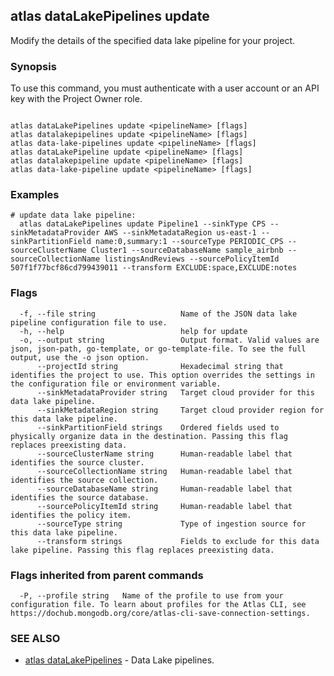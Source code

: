 ## atlas dataLakePipelines update

Modify the details of the specified data lake pipeline for your project.


### Synopsis

To use this command, you must authenticate with a user account or an API key with the Project Owner role.



```

atlas dataLakePipelines update <pipelineName> [flags]
atlas datalakepipelines update <pipelineName> [flags]
atlas data-lake-pipelines update <pipelineName> [flags]
atlas dataLakePipeline update <pipelineName> [flags]
atlas datalakepipeline update <pipelineName> [flags]
atlas data-lake-pipeline update <pipelineName> [flags]
```

### Examples

```
# update data lake pipeline:
  atlas dataLakePipelines update Pipeline1 --sinkType CPS --sinkMetadataProvider AWS --sinkMetadataRegion us-east-1 --sinkPartitionField name:0,summary:1 --sourceType PERIODIC_CPS --sourceClusterName Cluster1 --sourceDatabaseName sample_airbnb --sourceCollectionName listingsAndReviews --sourcePolicyItemId 507f1f77bcf86cd799439011 --transform EXCLUDE:space,EXCLUDE:notes
```


### Flags

```
  -f, --file string                   Name of the JSON data lake pipeline configuration file to use.
  -h, --help                          help for update
  -o, --output string                 Output format. Valid values are json, json-path, go-template, or go-template-file. To see the full output, use the -o json option.
      --projectId string              Hexadecimal string that identifies the project to use. This option overrides the settings in the configuration file or environment variable.
      --sinkMetadataProvider string   Target cloud provider for this data lake pipeline.
      --sinkMetadataRegion string     Target cloud provider region for this data lake pipeline.
      --sinkPartitionField strings    Ordered fields used to physically organize data in the destination. Passing this flag replaces preexisting data.
      --sourceClusterName string      Human-readable label that identifies the source cluster.
      --sourceCollectionName string   Human-readable label that identifies the source collection.
      --sourceDatabaseName string     Human-readable label that identifies the source database.
      --sourcePolicyItemId string     Human-readable label that identifies the policy item.
      --sourceType string             Type of ingestion source for this data lake pipeline.
      --transform strings             Fields to exclude for this data lake pipeline. Passing this flag replaces preexisting data.

```


### Flags inherited from parent commands

```
  -P, --profile string   Name of the profile to use from your configuration file. To learn about profiles for the Atlas CLI, see https://dochub.mongodb.org/core/atlas-cli-save-connection-settings.

```

### SEE ALSO


* [atlas dataLakePipelines](atlas_dataLakePipelines.md)	- Data Lake pipelines.



